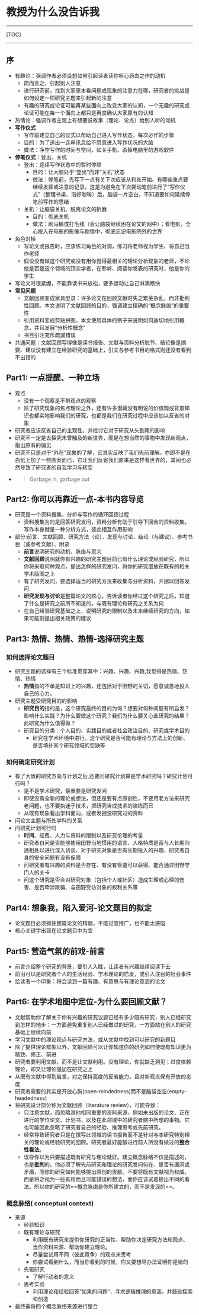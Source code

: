 # 教授为什么没告诉我
***
[TOC]
***
## 序
* 有趣论：强调作者必须设想如何引起读者读你呕心沥血之作的动机
    * 简而言之，引起别人注意
    * 进行研究前，找到大家原本看问题或现象的注意力在哪，研究者的挑战是如何设定一项研究主题来引起新的注意
    * 有趣的研究或论证可能再某些面向上改变大家的认知，一个无趣的研究或论证可能在每一个面向上都只是再度确认大家原有的认知
* 热情论：强调作者主观上有想要说故事（理论、论点）给别人听的动机
* **写作仪式**
    * 写作前建立自己的仪式以帮助自己进入写作状态，每次必作的步骤
    * 目的：为了送出一连串讯息给不愿意进入写作状况的大脑
    * 做法：净空写作的时间与空间，如关手机、杀掉电脑里的游戏软件
* **停笔仪式**：登出、关机
    * 登出：连续写作状态中的暂时停顿
        * 目的：让大脑处于“登出”而非“关机”状态
        * 做法：停笔前，先写下一点有关下次应该从和处开始、有哪些重点要继续发挥或注意的记录，这是为避免在下次要动笔前进行了“写作仪式”（整理书桌、泡好咖啡）后，脑袋一片空白，不知道要如何延续停笔前写作的思绪
    * 关机：让脑袋关机、脱离论文的折磨
        * 目的：彻底关机
        * 做法：刷马桶或打毛线（会让脑袋继续困在论文的网中）；看电影，全心投入在电影的影像与剧情中，彻底忘记电影院外的世界
* 角色对掉
    * 写论文或报告时，应该练习角色的对调，练习将老师视为学生、将自己当作老师
    * 假设没有做这个研究或没有用你觉得最相关的理论分析现象的老师，不论他是否是这个领域的顶尖学者，在聆听、阅读你发表的研究时，他是你的学生
* 写论文时很紧绷，不能靠读书来放松，要多运动让自己淋漓畅快
* **常见问题**
    * 文献回顾变成家具型录：许多论文在回顾文献时失之繁芜杂乱，而非批判性回顾。本文说明了文献回顾的目的，强调建立精确的“概念脉络”的重要性
    * 引用资料变成剪贴拼图。本文使用具体的例子来说明如何适切地引用概念，并且发展“分析性概念”
    * 书目引注充斥疏漏错误
* 共通问题：文献回顾写得像是读书报告、文献与资料分析脱节、结论像是摘要、建议没有建立在经验研究的基础上，引文与参考书目的格式则还没有看到不出错的

## Part1: 一点提醒、一种立场
* 观点
    * 没有一个观察是不带观点的观察
    * 除了研究现象的焦点理论之外，还有许多潜藏没有明说的价值观或背景知识也都实地影响我们的研究，也都是我们在研究过程中应该加以反省的对象
* 研究者应该反省自己的主观性，并检讨它对于研究从头到尾的影响
* 研究不一定是去探究未曾触及的新世界，而是在想当然的事物中发现新观点，指出原有的偏见
* 研究不只是对于“外在”现象的了解，它其实反映了我们先前理解。亦即不是在白纸上加了一些图案而已，它让我们反省我们原来是这样看世界的，其间也必然导致了研究者的自我学习与转变
* > Garbage in, garbage out

## Part2: 你可以再靠近一点-本书内容导览
* 研究是一个资料搜集、分析与写作的循环回馈过程
    * 资料搜集为的是回答研究发问，资料分析有助于引导下回合的资料收集。写作本身就是一种分析方式，彼此相互作用影响
* 部分:前言、文献回顾、研究方法（论）、发现与讨论、结论（与建议）、参考书目（或参考文献）、附录
    * **前言**说明研究的动机、脉络与意义
    * **文献回顾**说明就你有兴趣的研究主题目前已有什么理论或经验研究，所以你将采取何种观点，提出怎样的研究发问，将你的研究置放在既有的相关学术版图之上
    * 有了研究发问，要选择适当的研究方法来收集与分析资料，并据以回答发问
    * **研究发现与讨论**是整篇论文的核心，告诉读者你经过这个研究之后，知道了什么是研究之前所不知道的，与既有理论和研究之关系为何
    * 在自己经验研究基础之上，说明研究的限制以及未来继续研究的方向，如果可能则提出相关政策的建议

## Part3: 热情、热情、热情-选择研究主题
### 如何选择论文题目
* 研究主题的选择有三个标准贯穿其中：兴趣、兴趣、兴趣,我觉得是热情、热情、热情
    * **热情**指的不单是知识上的兴趣，还包括对于田野的关切，愿意诚恳地投入自己的心力。
* 研究主题受研究目的的影响
    * **研究目的**指的是，这个研究最终的目的为何？想要对何种问题有所启发？影响什么实践？为什么要做这个研究？我们为什么要关心此研究的结果？此研究为什么值得做？
    * 研究目的分类：个人目的、实践目的或者社会政治目的、研究或学术目的
	    * 研究在学术环境中进行，这个研究是否可能有理论与方法上的创新、是否填补某个研究领域的空缺等
### 如何确定研究计划
* 有了大致的研究方向与计划之后,还要问研究计划算是学术研究吗？研究计划可行吗？
    *  是不是学术研究，最重要是研究发问
    * 即使没有全新的理论或想法，但还是要有点原创性，不要用老方法来研究老问题，也不要执迷于技术，把研究当成技术的演练而已
    * 从既有现象看出学科面向，或者发掘没研究过的资料
* 问论文主题与所处学科的关系
* 问研究计划可行吗
    * **时间**、经费、人力与资料的限制以及研究伦理的考量
    * 研究者自问是否能够使用田野当地惯用的语言、人格特质是否与人长期沟通相处以进行深入访谈、对于研究对象是否有长期投入的兴趣、研究者自身的安全问题有没有保障
    * 问研究者有兴趣的资料是否存在、有没有管道可以获得、能否通过田野守门人的关卡
    * 问这个研究是否会对研究对象（包括个人或社区）造成生理或心理的伤害、是否牵涉欺骗、与田野受访对象的权利关系等

## Part4: 想象我，陷入爱河-论文题目的拟定
* 论文题目必须抓住整篇论文的精髓，不能过度推广，也不能太狭隘
* 核心关键字出现在论文题目中为宜

## Part5: 营造气氛的前戏-前言
* 前言介绍整个研究的背景，要引人入胜，让读者有兴趣继续阅读下去
* 前沿可以是研究者个人的生活经验、学术理论的启发，或引人注目的社会事件
* 给读者一个印象：将会读到一篇有趣、有意思与有理论意涵的论文

## Part6: 在学术地图中定位-为什么要回顾文献？
* 文献帮助你了解关于你有兴趣的研究议题已经有多少既有研究，别人已经研究到怎样的地步；一方面避免重复别人已经做过的研究，一方面站在别人的研究基础上继续向前
* 学习文献中的理论观点与研究方法，或从文献中找到可以研究的新题目
* 除了提供理论框架以外，文献回顾可以让你知道你的研究如何使既有知识更为精致、修正、前进
* 研究者要利用文献，而不是让文献利用。没有理论，你就缺乏洞见；过度依赖理论，却又让理论强加在研究之上
* 从既有文献中得到启发，对之保持高度的反省能力，且对新观点保有开放的态度
* 研究者需要的其实是开放心胸(open-mindedness)而不是脑袋空空(empty-headedness)
* 将研究设计部分称为文献回顾（literature review），可能导致：
    * 只注意文献，而忽略其他相同重要的资料来源，例如未出版的论文、正在进行的学位论文、计划书，以及在此领域中的研究者脑中所想的事物。它也可能因此忽略了研究者自己的经验、推理思考或先前研究。
    * 经常导致研究者只是在撰写此领域的读书报告而不是针对与本研究特别相关的理论或经验研究的回顾。研究者最好能够进行前人所没有做过的**整合性看法**。
    * 误导你以为只要描述既有研究与理论就好。建立概念脉络不仅是描述的，也是**批判**的。你必须了解先前研究和理论的研究发问何在、是否有漏洞或矛盾，而你的研究如何能够提出原创的贡献。不要将既有文献视为权威，而是将之视为一些有用而且可能错误的想法，而你应该试着提出不同的看法。所以你的研究的==概念脉络是你所建立的，而不是发现的==。
### 概念脉络( conceptual context)
* 来源
    * 经验知识
    * 既有理论与研究
        * 利用既有研究来提供你研究的正当性、帮助你决定研究方法和观点、当作资料来源、帮助你建立理论。
        * 尽量尝试用不同（彼此竟争）的观点来思考
        * 你尝试看到什么，而当你看到的时候，你又要想尽办法证明你是错的
    * 先驱研究
        * 了解行动者的意义
    * 思考实验
        * 利用理论和经验回答”如果的问题“，寻求逻辑推理的意涵，并鼓励探索和创造
* 最终需将四个概念脉络来源进行整合
